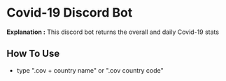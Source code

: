 # Covid-19 Discord Bot
**Explanation :** This discord bot returns the overall and daily Covid-19 stats

## How To Use
- type ".cov + country name" or ".cov country code"
